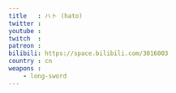 ```yaml
---
title   : ハト (hato)
twitter :
youtube :
twitch  :
patreon :
bilibili: https://space.bilibili.com/3016003
country : cn
weapons :
    - long-sword
---
```

